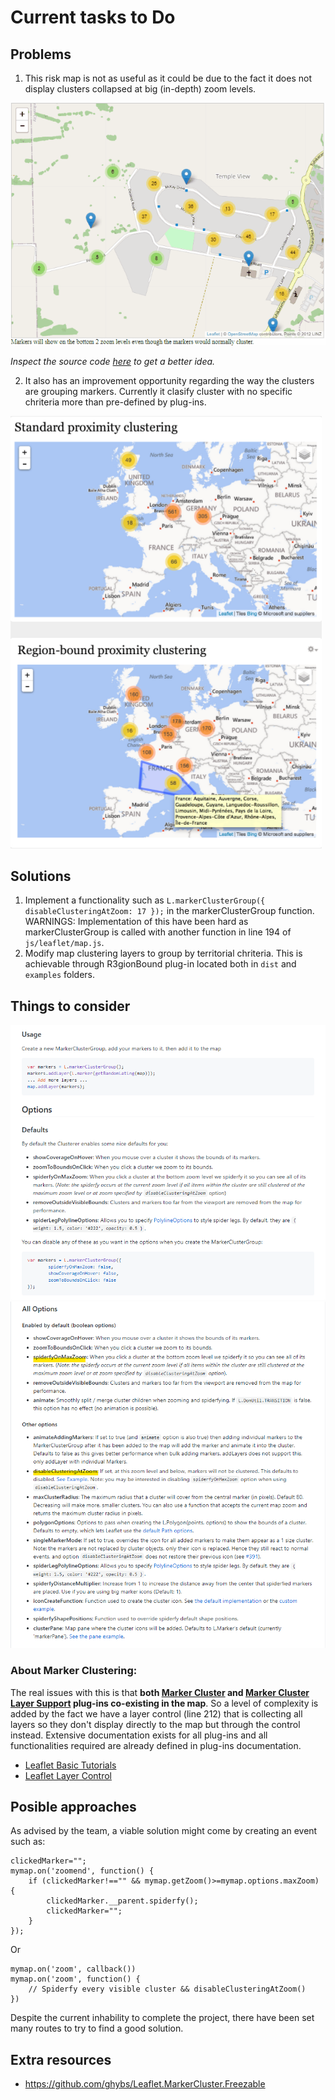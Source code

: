 # Current tasks to Do

## Problems

1. This risk map is not as useful as it could be due to the fact it does not display clusters collapsed at big (in-depth) zoom levels.

![Zoom Example](./disableZoomExample.gif)

*Inspect the source code [here](https://leaflet.github.io/Leaflet.markercluster/example/marker-clustering-realworld-maxzoom.388.html) to get a better idea.*

2. It also has an improvement opportunity regarding the way the clusters are grouping markers. Currently it clasify cluster with no specific chriteria more than pre-defined by plug-ins.

![RegionBound Example](./regionBoundExample.png)

## Solutions

1. Implement a functionality such as ```L.markerClusterGroup({ disableClusteringAtZoom: 17 });``` in the markerClusterGroup function. WARNINGS: Implementation of this have been hard as markerClusterGroup is called with another function in line 194 of ```js/leaflet/map.js```.
2. Modify map clustering layers to group by territorial chriteria. This is achievable through R3gionBound plug-in located both in ```dist``` and ```examples``` folders.

## Things to consider

![Simple Marker Cluster functionality](./markerCluster.png)
![Simple Marker Cluster functionality](./markerCluster2.png)


### About Marker Clustering:

The real issues with this is that **both [Marker Cluster](https://github.com/Leaflet/Leaflet.markercluster) and [Marker Cluster Layer Support](https://github.com/ghybs/Leaflet.MarkerCluster.LayerSupport) plug-ins co-existing in the map**. So a level of complexity is added by the fact we have a layer control (line 212) that is collecting all layers so they don't display directly to the map but through the control instead. Extensive documentation exists for all plug-ins and all functionalities required are already defined in plug-ins documentation.

- [Leaflet Basic Tutorials](https://leafletjs.com/examples.html)
- [Leaflet Layer Control](https://leafletjs.com/reference-1.6.0.html#control-layers)

## Posible approaches

As advised by the team, a viable solution might come by creating an event such as:

```
clickedMarker="";
mymap.on('zoomend', function() {
    if (clickedMarker!=="" && mymap.getZoom()>=mymap.options.maxZoom) {
        clickedMarker.__parent.spiderfy();
        clickedMarker="";
    }
});
```

Or

```
mymap.on('zoom', callback())
mymap.on('zoom', function() {
    // Spiderfy every visible cluster && disableClusteringAtZoom()
})
```

Despite the current inhability to complete the project, there have been set many routes to try to find a good solution.

## Extra resources

- https://github.com/ghybs/Leaflet.MarkerCluster.Freezable